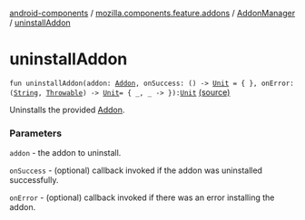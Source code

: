 [android-components](../../index.md) / [mozilla.components.feature.addons](../index.md) / [AddonManager](index.md) / [uninstallAddon](./uninstall-addon.md)

# uninstallAddon

`fun uninstallAddon(addon: `[`Addon`](../-addon/index.md)`, onSuccess: () -> `[`Unit`](https://kotlinlang.org/api/latest/jvm/stdlib/kotlin/-unit/index.html)` = { }, onError: (`[`String`](https://kotlinlang.org/api/latest/jvm/stdlib/kotlin/-string/index.html)`, `[`Throwable`](https://kotlinlang.org/api/latest/jvm/stdlib/kotlin/-throwable/index.html)`) -> `[`Unit`](https://kotlinlang.org/api/latest/jvm/stdlib/kotlin/-unit/index.html)` = { _, _ -> }): `[`Unit`](https://kotlinlang.org/api/latest/jvm/stdlib/kotlin/-unit/index.html) [(source)](https://github.com/mozilla-mobile/android-components/blob/master/components/feature/addons/src/main/java/mozilla/components/feature/addons/AddonManager.kt#L103)

Uninstalls the provided [Addon](../-addon/index.md).

### Parameters

`addon` - the addon to uninstall.

`onSuccess` - (optional) callback invoked if the addon was uninstalled successfully.

`onError` - (optional) callback invoked if there was an error installing the addon.